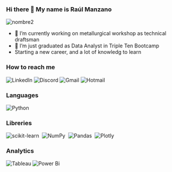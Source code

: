 ### Hi there 👋 My name is Raúl Manzano

![nombre2](https://github.com/RaulManzano1981/RaulManzano1981/assets/120333011/f34057f6-7c28-4a48-87f6-ad5b15e3dc90)


- 🔭 I’m currently working on metallurgical workshop as technical draftsman
- 🌱 I’m just graduated as Data Analyst in Triple Ten Bootcamp
- Starting a new career, and a lot of knowledg to learn

### How to reach me

![LinkedIn](https://img.shields.io/badge/LinkedIn-0077B5?style=for-the-badge&logo=linkedin&logoColor=white)
![Discord](	https://img.shields.io/badge/Discord-5865F2?style=for-the-badge&logo=discord&logoColor=black)
![Gmail](https://img.shields.io/badge/Gmail-D14836?style=for-the-badge&logo=gmail&logoColor=white)
![Hotmail](https://img.shields.io/badge/Microsoft_Outlook-0078D4?style=for-the-badge&logo=microsoft-outlook&logoColor=white)

### Languages

![Python](https://img.shields.io/badge/python-3670A0?style=for-the-badge&logo=python&logoColor=ffdd54)

### Libreries

![scikit-learn](https://img.shields.io/badge/scikit--learn-%23F7931E.svg?style=for-the-badge&logo=scikit-learn&logoColor=white)&nbsp;
![NumPy](https://img.shields.io/badge/numpy-%23013243.svg?style=for-the-badge&logo=numpy&logoColor=white)&nbsp;
![Pandas](https://img.shields.io/badge/pandas-%23150458.svg?style=for-the-badge&logo=pandas&logoColor=white)&nbsp;
![Plotly](https://img.shields.io/badge/Plotly-%233F4F75.svg?style=for-the-badge&logo=plotly&logoColor=white)


### Analytics

![Tableau](https://img.shields.io/badge/Tableau-E97627?style=for-the-badge&logo=Tableau&logoColor=white)
![Power Bi](https://img.shields.io/badge/power_bi-F2C811?style=for-the-badge&logo=powerbi&logoColor=black)
